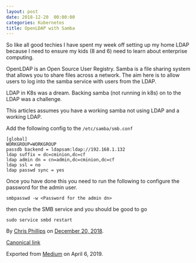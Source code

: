 ```yaml
---
layout: post
date: 2018-12-20  00:00:00
categories: Kubernetes
title: OpenLDAP with Samba
---
```



So like all good techies I have spent my week off setting up my home
LDAP because I need to ensure my kids (8 and 6) need to learn about
enterprise computing.

OpenLDAP is an Open Source User Registry. Samba is a file sharing system
that allows you to share files across a network. The aim here is to
allow users to log into the samba service with users from the LDAP.
<!--more-->
LDAP in K8s was a dream. Backing samba (not running in k8s) on to the
LDAP was a challenge.

This articles assumes you have a working samba not using LDAP and a
working LDAP.

Add the following config to the `/etc/samba/smb.conf`

```
[global]
WORKGROUP=WORKGROUP
passdb backend = ldapsam:ldap://192.168.1.132
ldap suffix = dc=cminion,dc=cf
ldap admin dn = cn=admin,dc=cminion,dc=cf
ldap ssl = no
ldap passwd sync = yes
```

Once you have done this you need to run the following to configure the
password for the admin user.

`smbpasswd -w <Password for the admin dn>`

then cycle the SMB service and you should be good to go

`sudo service smbd restart`





By [Chris Phillips](https://medium.com/@cminion) on
[December 20, 2018](https://medium.com/p/bd929f93401a).

[Canonical
link](https://medium.com/@cminion/openldap-with-samba-bd929f93401a)

Exported from [Medium](https://medium.com) on April 6, 2019.
